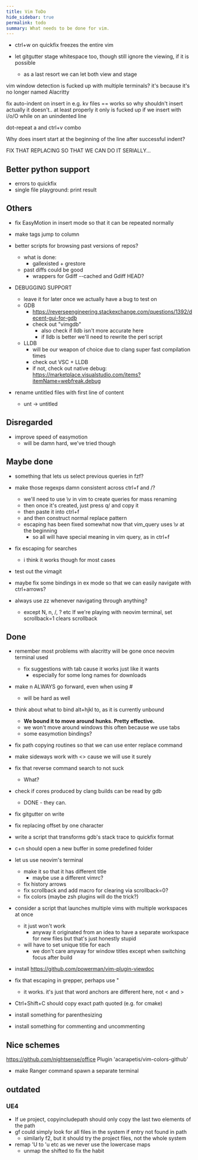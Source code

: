 ```yaml
---
title: Vim ToDo
hide_sidebar: true
permalink: todo
summary: What needs to be done for vim.
---
```


- ctrl+w on quickfix freezes the entire vim

- let gitgutter stage whitespace too, though still ignore the viewing, if it is possible
	- as a last resort we can let both view and stage

vim window detection is fucked up with multiple terminals?
	it's because it's no longer named Alacritty

fix auto-indent on insert in e.g. kv files
	== works so why shouldn't insert
		actually it doesn't.. at least properly
	it only is fucked up if we insert with i/o/O while on an unindented line

dot-repeat a and ctrl+v combo

Why does insert start at the beginning of the line after successful indent?

FIX THAT REPLACING SO THAT WE CAN DO IT SERIALLY...

## Better python support

- errors to quickfix
- single file playground: print result

## Others

- fix EasyMotion in insert mode so that it can be repeated normally

- make tags jump to column

- better scripts for browsing past versions of repos?
	- what is done:
		- gallexisted + grestore
	- past diffs could be good
		- wrappers for Gdiff --cached and Gdiff HEAD?

- DEBUGGING SUPPORT
	- leave it for later once we actually have a bug to test on
	- GDB
		- https://reverseengineering.stackexchange.com/questions/1392/decent-gui-for-gdb 
		- check out "vimgdb" 
			- also check if lldb isn't more accurate here
			- if lldb is better we'll need to rewrite the perl script
	- LLDB
		- will be our weapon of choice due to clang super fast compilation times
		- check out VSC + LLDB
		- if not, check out native debug: https://marketplace.visualstudio.com/items?itemName=webfreak.debug

- rename untitled files with first line of content
	- unt -> untitled

## Disregarded

- improve speed of easymotion
	- will be damn hard, we've tried though

## Maybe done

- something that lets us select previous queries in fzf?
- make those regexps damn consistent across ctrl+f and /?
	- we'll need to use \v in vim to create queries for mass renaming
	- then once it's created, just press q/ and copy it
	- then paste it into ctrl+f
	- and then construct normal replace pattern
	- escaping has been fixed somewhat now that vim_query uses \v at the beginning
		- so all will have special meaning in vim query, as in ctrl+f

- fix escaping for searches
	- i think it works though for most cases

- test out the vimagit
- maybe fix some bindings in ex mode so that we can easily navigate with ctrl+arrows?
- always use zz whenever navigating through anything?
	- except N, n, /, ? etc
If we're playing with neovim terminal, set scrollback=1 clears scrollback

## Done

- remember most problems with alacritty will be gone once neovim terminal used
	- fix suggestions with tab cause it works just like it wants
		- especially for some long names for downloads

- make n ALWAYS go forward, even when using #
	- will be hard as well

- think about what to bind alt+hjkl to, as it is currently unbound
	- **We bound it to move around hunks. Pretty effective.**
	- we won't move around windows this often because we use tabs
	- some easymotion bindings?

- fix path copying routines so that we can use enter replace command
- make sideways work with <> cause we will use it surely

- fix that reverse command search to not suck
	- What?

- check if cores produced by clang builds can be read by gdb
	- DONE - they can.

- fix gitgutter on write
- fix replacing offset by one character
 
- write a script that transforms gdb's stack trace to quickfix format
- c+n should open a new buffer in some predefined folder
- let us use neovim's terminal
	- make it so that it has different title
		- maybe use a different vimrc?
	- fix history arrows
	- fix scrollback and add macro for clearing via scrollback=0?
	- fix colors (maybe zsh plugins will do the trick?)

- consider a script that launches multiple vims with multiple workspaces at once
	- it just won't work
		- anyway it originated from an idea to have a separate workspace for new files but that's just honestly stupid
	- will have to set unique title for each
		- we don't care anyway for window titles except when switching focus after build

- install https://github.com/powerman/vim-plugin-viewdoc

- fix that escaping in grepper, perhaps use "
	- it works. it's just that word anchors are different here, not \< and \>

- Ctrl+Shift+C should copy exact path quoted (e.g. for cmake)
- install something for parenthesizing 
- install something for commenting and uncommenting

## Nice schemes

https://github.com/nightsense/office
Plugin 'acarapetis/vim-colors-github'
- make Ranger command spawn a separate terminal

## outdated
### UE4

- If ue project, copyincludepath should only copy the last two elements of the path
- gf could simply look for all files in the system if entry not found in path
	- similarly f2, but it should try the project files, not the whole system
- remap 'U to 'u etc as we never use the lowercase maps
	- unmap the shifted to fix the habit
 
